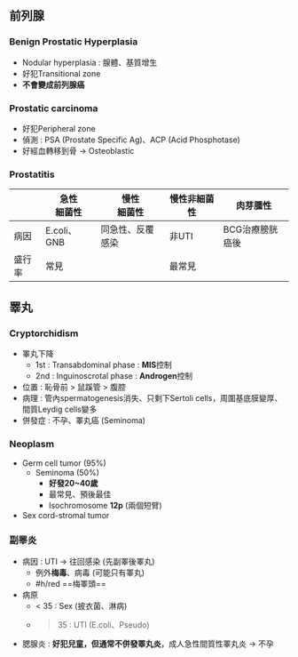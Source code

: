 ## 前列腺
### Benign Prostatic Hyperplasia
- Nodular hyperplasia : 腺體、基質增生
- 好犯Transitional zone
- **不會變成前列腺癌**
### Prostatic carcinoma
- 好犯Peripheral zone
- 偵測 : PSA (Prostate Specific Ag)、ACP (Acid Phosphotase)
- 好經血轉移到骨 -> Osteoblastic
### Prostatitis
|        	| 急性<br>細菌性  	| 慢性<br>細菌性       	| 慢性非細菌性 	| 肉芽腫性        	|
|--------	|-------------	|------------------	|--------------	|-----------------	|
| 病因   	| E.coli、GNB 	| 同急性、反覆感染 	| 非UTI        	| BCG治療膀胱癌後 	|
| 盛行率 	| 常見        	|                  	| 最常見       	|                 	|
## 睪丸
### Cryptorchidism
- 睪丸下降
	- 1st : Transabdominal phase : **MIS**控制
	- 2nd : Inguinoscrotal phase : **Androgen**控制
- 位置 : 恥骨前 > 鼠蹊管 > 腹腔
- 病理 : 管內spermatogenesis消失、只剩下Sertoli cells，周圍基底膜變厚、間質Leydig cells變多
- 併發症 : 不孕、睪丸癌 (Seminoma)
### Neoplasm
- Germ cell tumor (95%)
	- Seminoma (50%)
		- **好發20~40歲**
		- 最常見、預後最佳
		- Isochromosome **12p** (兩個短臂)
- Sex cord-stromal tumor
### 副睪炎
- 病因 : UTI -> 往回感染 (先副睪後睪丸)
	- 例外**梅毒**、病毒 (可能只有睪丸)
	- #h/red ==梅睪頭==
- 病原
	- < 35 : Sex (披衣菌、淋病)
	- > 35 : UTI (E.coli、Pseudo)
- 腮腺炎 : **好犯兒童，但通常不併發睪丸炎**，成人急性間質性睪丸炎 -> 不孕
